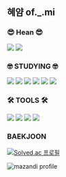 ## 혜얌 of._.mi

### 😎 Hean 😎

<a href="https://www.linkedin.com/in/hyean-gyeong/"><img src="https://img.shields.io/badge/LinkedIn-0A66C2?style=flat-square&logo=LinkedIn&logoColor=white"/></a> <a href="https://velog.io/@hean1103"><img src="https://img.shields.io/badge/Velog-20C997?style=flat-square&logo=Velog&logoColor=white"/></a>

### 🤓 STUDYING 🤓

<img src="https://img.shields.io/badge/Java-007396?style=flat-square&logo=java&logoColor=white"/> <img src="https://img.shields.io/badge/JavaScript-F7DF1E?style=flat-square&logo=JavaScript&logoColor=white"/> <img src="https://img.shields.io/badge/c++-00599C?style=flat-square&logo=cplusplus&logoColor=white"/>
<img src="https://img.shields.io/badge/Python-3776AB?style=flat-square&logo=Python&logoColor=yellow"/> <img src="https://img.shields.io/badge/React-61DAFB?style=flat-square&logo=react&logoColor=white"/> <img src="https://img.shields.io/badge/MySQL-4479A1?style=flat-square&logo=mysql&logoColor=white"/>


### 🛠 TOOLS 🛠
<img src="https://img.shields.io/badge/VSCode-007ACC?style=flat-square&logo=visualstudiocode&logoColor=white"/> <img src="https://img.shields.io/badge/Eclipse-2C2255?style=flat-square&logo=eclipse&logoColor=white"/> <img src="https://img.shields.io/badge/IntelliJ-000000?style=flat-square&logo=intellijidea&logoColor=white"/> <img src="https://img.shields.io/badge/SpringBoot-6DB33F?style=flat-square&logo=springboot&logoColor=white"/>

### BAEKJOON

[![Solved.ac
프로필](http://mazassumnida.wtf/api/v2/generate_badge?boj=hean1103)](https://solved.ac/hean1103)

![mazandi profile](http://mazandi.herokuapp.com/api?handle=hean1103&theme=dark)
<!--
**hean1103/hean1103** is a ✨ _special_ ✨ repository because its `README.md` (this file) appears on your GitHub profile.

Here are some ideas to get you started:

- 🔭 I’m currently working on ...
- 🌱 I’m currently learning ...
- 👯 I’m looking to collaborate on ...
- 🤔 I’m looking for help with ...
- 💬 Ask me about ...
- 📫 How to reach me: ...
- 😄 Pronouns: ...
- ⚡ Fun fact: ...
-->
